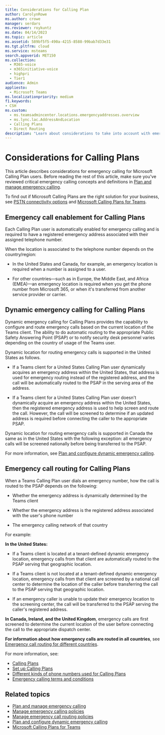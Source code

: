 ```yaml
---
title: Considerations for Calling Plan
author: CarolynRowe
ms.author: crowe
manager: serdars
ms.reviewer: roykuntz
ms.date: 04/14/2023
ms.topic: article
ms.assetid: 589bf5f5-490a-4215-8588-99bab7d33e31
ms.tgt.pltfrm: cloud
ms.service: msteams
search.appverid: MET150
ms.collection:
  - M365-voice
  - m365initiative-voice
  - highpri
  - Tier1
audience: Admin
appliesto:
  - Microsoft Teams
ms.localizationpriority: medium
f1.keywords:
- CSH
ms.custom:
  - ms.teamsadmincenter.locations.emergencyaddresses.overview
  - ms.lync.lac.AddressAndLocation
  - Calling Plans
  - Direct Routing
description: "Learn about considerations to take into account with emergency calling for Calling Plan, including dynamic emergency calling and emergency call routing."
---
```


# Considerations for Calling Plans

This article describes considerations for emergency calling for Microsoft Calling Plan users. Before reading the rest of this article, make sure you've reviewed critical emergency calling concepts and definitions in [Plan and manage emergency calling](what-are-emergency-locations-addresses-and-call-routing.md).

To find out if Microsoft Calling Plans are the right solution for your business, see [PSTN connectivity options](pstn-connectivity.md) and [Microsoft Calling Plans for Teams](calling-plans-for-office-365.md).

## Emergency call enablement for Calling Plans

Each Calling Plan user is automatically enabled for emergency calling and is required to have a registered emergency address associated with their assigned telephone number.

When the location is associated to the telephone number depends on the country/region:

- In the United States and Canada, for example, an emergency location is required when a number is assigned to a user.

- For other countries&mdash;such as in Europe, the Middle East, and Africa (EMEA)&mdash;an emergency location is required when you get the phone number from Microsoft 365, or when it's transferred from another service provider or carrier.

## Dynamic emergency calling for Calling Plans

Dynamic emergency calling for Calling Plans provides the capability to configure and route emergency calls based on the current location of the Teams client. The ability to do automatic routing to the appropriate Public Safety Answering Point (PSAP) or to notify security desk personnel varies depending on the country of usage of the Teams user.

Dynamic location for routing emergency calls is supported in the United States as follows.

- If a Teams client for a United States Calling Plan user dynamically acquires an emergency address within the United States, that address is used for emergency routing instead of the registered address, and the call will be automatically routed to the PSAP in the serving area of the address.

- If a Teams client for a United States Calling Plan user doesn't dynamically acquire an emergency address within the United States, then the registered emergency address is used to help screen and route the call. However, the call will be screened to determine if an updated address is required before connecting the caller to the appropriate PSAP.

Dynamic location for routing emergency calls is supported in Canada the same as in the United States with the following exception: all emergency calls will be screened nationally before being transferred to the PSAP.

For more information, see [Plan and configure dynamic emergency calling](configure-dynamic-emergency-calling.md).

## Emergency call routing for Calling Plans

When a Teams Calling Plan user dials an emergency number, how the call is routed to the PSAP depends on the following:

- Whether the emergency address is dynamically determined by the Teams client

- Whether the emergency address is the registered address associated with the user's phone number

- The emergency calling network of that country

For example:

**In the United States:**

- If a Teams client is located at a tenant-defined dynamic emergency location, emergency calls from that client are automatically routed to the PSAP serving that geographic location.

- If a Teams client is not located at a tenant-defined dynamic emergency location, emergency calls from that client are screened by a national call center to determine the location of the caller before transferring the call to the PSAP serving that geographic location.

- If an emergency caller is unable to update their emergency location to the screening center, the call will be transferred to the PSAP serving the caller's registered address.

**In Canada, Ireland, and the United Kingdom**, emergency calls are first screened to determine the current location of the user before connecting the call to the appropriate dispatch center.

**For information about how emergency calls are routed in all countries**, see [Emergency call routing for different countries](emergency-calling-availability.md).

For more information, see:

- [Calling Plans](calling-plan-landing-page.md)
- [Set up Calling Plans](set-up-calling-plans.md)
- [Different kinds of phone numbers used for Calling Plans](different-kinds-of-phone-numbers-used-for-calling-plans.md)
- [Emergency calling terms and conditions](emergency-calling-terms-and-conditions.md)

## Related topics

- [Plan and manage emergency calling](what-are-emergency-locations-addresses-and-call-routing.md)
- [Manage emergency calling policies](manage-emergency-calling-policies.md)
- [Manage emergency call routing policies](manage-emergency-call-routing-policies.md)
- [Plan and configure dynamic emergency calling](configure-dynamic-emergency-calling.md)
- [Microsoft Calling Plans for Teams](calling-plans-for-office-365.md)
